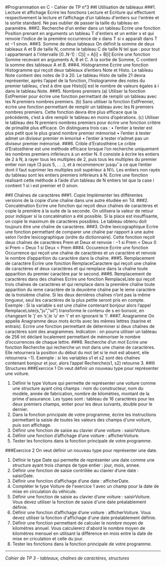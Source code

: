 #Programmation en C - Cahier de TP n°3
##I Utilisation de tableaux
###1. Lecture et affichage
Ecrire les fonctions Lecture et Ecriture qui effectuent respectivement la lecture et l’affichage d’un tableau d'entiers sur l'entrée et la sortie standard. Ne pas oublier de passer la taille du tableau en paramètre.
###2. Recherche d’un entier dans un tableau
Ecrire une fonction Position prenant en arguments un tableau T d'entiers et un entier x et qui renvoie l’indice de la première occurrence de x dans T si x apparaît dans T et −1 sinon.
###3. Somme de deux tableaux
On définit la somme de deux tableaux A et B de taille N, comme le tableau C de taille N tel que : pour tout i appartenant à l'intervalle [0..N-1] : C[i] = A[i] + B[i]
Ecrire une fonction Somme recevant en arguments A, B et C.
A la sortie de Somme, C contient la somme des tableaux A et B.
###4. Histogramme
Ecrire une fonction Histogramme qui reçoit deux tableaux d’entiers Note et Histo. Le tableau Note contient des notes de 0 à 20. Le tableau Histo de taille 21 devra représenter, après l’appel de la fonction, l’histogramme des notes du premier tableau, c’est à dire que Histo[i] est le nombre de valeurs égales à i dans le tableau Note.
###5. Nombres premiers
(a) Utiliser la fonction EstPremier pour écrire une fonction permettant de remplir un tableau avec les N premiers nombres premiers.
(b) Sans utiliser la fonction EstPremier, écrire une fonction permettant de remplir un tableau avec les N premiers nombres premiers. Cette fonction devra être plus efficace que la précédente, c’est à dire remplir le tableau en moins d’opérations.
(c) Utiliser le tableau des N premiers nombres premiers pour écrire une fonction critère de primalité plus efficace. On distinguera trois cas :
• l’entier à tester est plus petit que le plus grand nombre premier mémorisé • l’entier à tester admet un diviseur premier m ́emorisé
• l’entier à tester n’admet pas un diviseur premier mémorisé. 
###6. Crible d’Eratosthène
Le crible d’Eratosthène est une méthode efficace lorsque l’on recherche uniquement les nombres premiers inférieurs à un entier N. Il consiste à écrire les entiers de 2 à N, à rayer tous les multiples de 2, puis tous les multiples du premier entier non rayé (3 puis 5, . . .), et à recommencer jusqu’`a ce que
l’entier dont il faut suprimer les multiples soit supérieur à N1⁄2. Les entiers non rayés du tableau sont les entiers premiers inférieurs à N.
Ecrire une fonction réalisant cette méthode à l’aide d’un tableau de N entiers tel que la case i contient 1 si i est premier et 0 sinon.

##II Chaînes de caractères
###1. Copie
Implémenter les différentes versions de la copie d’une chaîne dans une autre étudiée en Td.
###2. Concaténation
Ecrire une fonction qui reçoit deux chaînes de caractères et copie la première à la suite de la seconde. On utilisera la valeur de retour pour indiquer si la concaténation a été possible. Si la place est insuffisante, on copie le maximum de caractères possibles. Le tableau obtenu doit toujours être une chaîne de caractères.
###3. Ordre lexicographique
Ecrire une fonction permettant de comparer une chaîne par rapport à une autre selon l’ordre lexicographique (ordre du dictionnaire).
Cette fonction reçoit deux chaînes de caractères Prem et Deux et renvoie :
−1 si Prem < Deux 0 si Prem = Deux 1 si Deux < Prem
###4. Occurence
Ecrire une fonction Occurrence qui reçoit une chaîne de caractères et un caractère et renvoie le nombre d’apparition du caractère dans la chaîne.
###5. Remplacement de caractère
Ecrire une fonction RemplaceCaractere qui reçoit une chaîne de caractères et deux caractères et qui remplace dans la chaîne toute apparition du premier caractère par le second.
###6. Remplacement de caractères dans des chaînes
Ecrire une fonction RemplaceListe qui reçoit trois chaînes de caractères et qui remplace dans la première chaîne toute apparition du ieme caractère de la deuxième chaîne par le ieme caractère de la troisième chaîne. Si les deux dernières chaînes n’ont pas la même longueur, seul les caractères de la plus petite seront pris en compte.
Exemple : Si la variable s est une chaîne contenant bonjour alors l’appel RemplaceListe(s,"ju","sil") transforme le contenu de s en bonsoir, en changeant le ’j’ en ’s’,le ’u’ en ’i’ et en ignorant le ’l’.
###7. Anagramme
On appelle Anagramme deux mots écrits avec les mêmes lettres (tsarine et entrais).
Ecrire une fonction permettant de déterminer si deux chaînes de caractères sont des anagrammes. Indication : on pourra utiliser un tableau de 256 int déclaré localement permettant de mémoriser le nombre d’occurrences de chaque lettre.
###8. Recherche d’un mot
Ecrire une fonction Recherche qui recherche un mot dans une chaine de caractères. Elle retournera la position du début du mot (et si le mot est absent, elle retournera −1).
Exemple : si les variables s1 et s2 sont des chaînes contenant bonjour et jour, alors l’appel Recherche(s1, s2) retourne 3.
##III Structures
###Exercice 1
On veut définir un nouveau type pour représenter une voiture.
1. Définir le type Voiture qui permette de représenter une voiture comme une structure ayant cinq champs : nom du constructeur, nom du modèle, année de fabrication, nombre de kilomètres, montant de la prime d'assurance. Les types sont : tableau de 16 caractères pour les deux premiers champs, entier pour les deux suivants, double pour le dernier.
2. Dans la fonction principale de votre programme, écrire les instructions permettant la saisie de toutes les valeurs des champs d'une voiture, puis son affichage.
3. Définir une fonction de saisie au clavier d’une voiture : saisirVoiture.
4. Définir une fonction d’affichage d’une voiture : afficherVoiture.
5. Tester les fonctions dans la fonction principale de votre programme.

###Exercice 2
On veut définir un nouveau type pour représenter une date.
1. Définir le type Date qui permette de représenter une date comme une structure ayant trois champs de type entier : jour, mois, annee.
2. Définir une fonction de saisie contrôlée au clavier d’une date : saisirDate.
3. Définir une fonction d’affichage d’une date : afficherDate.
4. Compléter le type Voiture de l'exercice 1 avec un champ pour la date de mise en circulation
du véhicule.
5. Définir une fonction de saisie au clavier d’une voiture : saisirVoiture. Vous devez utiliser la
fonction de saisie d'une date préalablement définie.
6. Définir une fonction d’affichage d’une voiture : afficherVoiture. Vous devez utiliser la
fonction d'affichage d'une date préalablement définie.
7. Définir une fonction permettant de calculer le nombre moyen de kilomètres annuel. Vous
calculererz d'abord le nombre moyen de kilomètres mensuel en utilisant la différence en mois
entre la date de mise en criculation et celle du jour.
8. Tester les fonctions dans la fonction principale de votre programme.
********************
*Cahier de TP 3 - tableaux, chaînes de caractères, structures*